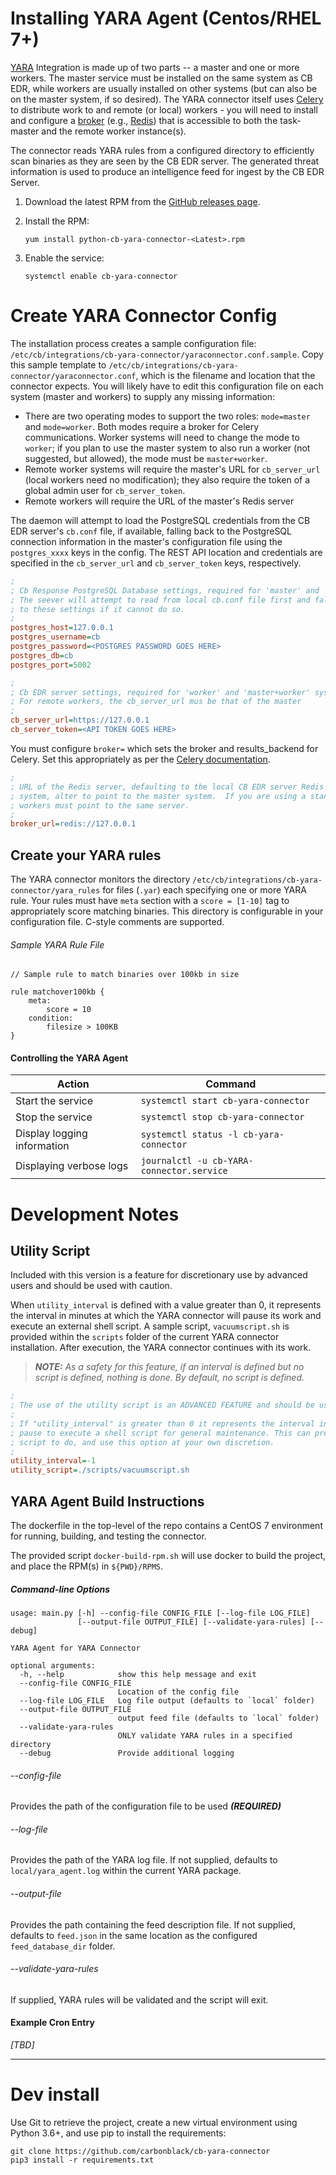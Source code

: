 # Installing YARA Agent (Centos/RHEL 7+)

[YARA](https://virustotal.github.io/yara/) Integration is made up of two parts -- a master and one or more workers. The master service must be installed on the same system as CB EDR, while workers are usually installed on other systems (but can also be on the master system, if so desired). The YARA connector itself uses [Celery](http://www.celeryproject.org/) to distribute work to and remote (or local) workers - you will need to install and configure a [broker](https://docs.celeryproject.org/en/latest/getting-started/brokers/) (e.g., [Redis](https://redis.io/)) that is accessible to both the task-master and the remote worker instance(s).

The connector reads YARA rules from a configured directory to efficiently scan binaries as they are seen by the CB EDR server. The generated threat information is used to produce an intelligence feed for ingest by the CB EDR Server.

1. Download the latest RPM from the [GitHub releases page](https://github.com/carbonblack/cb-yara-connector/releases/download/untagged-b39ed959488c9ec78055/python-cb-yara-connector-2.1-0.x86_64.rpm).
1. Install the RPM:

    `yum install python-cb-yara-connector-<Latest>.rpm`

1. Enable the service:

    `systemctl enable cb-yara-connector`

# Create YARA Connector Config

The installation process creates a sample configuration file: `/etc/cb/integrations/cb-yara-connector/yaraconnector.conf.sample`.  Copy
this sample template to `/etc/cb/integrations/cb-yara-connector/yaraconnector.conf`,
which is the filename and location that the connector expects.  You will likely have to edit this
configuration file on each system (master and workers) to supply any missing
information:
* There are two operating modes to support the two roles: `mode=master` and `mode=worker`. Both modes require a broker for Celery communications. Worker systems will need to change the mode to `worker`; if you plan to use the master system to also run a worker (not suggested, but allowed), the mode must be `master+worker`.
* Remote worker systems will require the master's URL for `cb_server_url` (local workers need no modification);
 they also require  the token of a global admin user for `cb_server_token`. 
* Remote workers will require the URL of the master's Redis server 

The daemon will attempt to load the PostgreSQL credentials from the CB EDR server's `cb.conf` file, 
if available, falling back to the PostgreSQL connection information in the master's configuration file using the `postgres_xxxx` keys in the config. The REST API location and credentials are specified in the `cb_server_url` and `cb_server_token` keys, respectively. 

```ini
;
; Cb Response PostgreSQL Database settings, required for 'master' and 'master+worker' systems
; The seever will attempt to read from local cb.conf file first and fall back
; to these settings if it cannot do so.
;
postgres_host=127.0.0.1
postgres_username=cb
postgres_password=<POSTGRES PASSWORD GOES HERE>
postgres_db=cb
postgres_port=5002
```

```ini
;
; Cb EDR server settings, required for 'worker' and 'master+worker' systems
; For remote workers, the cb_server_url mus be that of the master
;
cb_server_url=https://127.0.0.1
cb_server_token=<API TOKEN GOES HERE>
```

You must configure `broker=` which sets the broker and results_backend for Celery. 
Set this appropriately as per the [Celery documentation](https://docs.celeryproject.org/en/latest/getting-started/brokers/).

```ini
;
; URL of the Redis server, defaulting to the local CB EDR server Redis for the master.  If this is a worker
; system, alter to point to the master system.  If you are using a standalone Redis server, both master and
; workers must point to the same server.
;
broker_url=redis://127.0.0.1
```
## Create your YARA rules

The YARA connector monitors the directory `/etc/cb/integrations/cb-yara-connector/yara_rules` for files (`.yar`) each 
specifying one or more YARA rule. Your rules must have `meta` section with a 
`score = [1-10]` tag to appropriately score matching binaries.  This directory is 
configurable in your configuration file. C-style comments are supported.

###### Sample YARA Rule File
```
// Sample rule to match binaries over 100kb in size

rule matchover100kb {
	meta:
		score = 10
	condition:
		filesize > 100KB
}
```

#### Controlling the YARA Agent 

| Action | Command |
| ------ | ------- |
| Start the service | `systemctl start cb-yara-connector` |
| Stop the service | `systemctl stop cb-yara-connector` |
| Display logging information | `systemctl status -l cb-yara-connector` | 
| Displaying verbose logs | `journalctl -u cb-YARA-connector.service` |

# Development Notes	

## Utility Script
Included with this version is a feature for discretionary use by advanced users and
should be used with caution.

When `utility_interval` is defined with a value greater than 0, it represents the interval
in minutes at which the YARA connector will pause its work and execute an external
shell script.  A sample script, `vacuumscript.sh`  is provided within the `scripts` folder
of the current YARA connector installation. After execution, the YARA connector continues with
its work.

> _**NOTE:** As a safety for this feature, if an interval is defined but no script is defined, nothing is done.
> By default, no script is defined._

```ini
;
; The use of the utility script is an ADVANCED FEATURE and should be used with caution!
;
; If "utility_interval" is greater than 0 it represents the interval in minutes after which the YARA connector will
; pause to execute a shell script for general maintenance. This can present risks. Be careful what you allow the
; script to do, and use this option at your own discretion.
;
utility_interval=-1
utility_script=./scripts/vacuumscript.sh
```

## YARA Agent Build Instructions 

The dockerfile in the top-level of the repo contains a CentOS 7 environment for running, building, and testing 
the connector. 

The provided script `docker-build-rpm.sh` will use docker to build the project, and place the RPM(s) in `${PWD}/RPMS`. 


##### Command-line Options
```text
usage: main.py [-h] --config-file CONFIG_FILE [--log-file LOG_FILE]
               [--output-file OUTPUT_FILE] [--validate-yara-rules] [--debug]

YARA Agent for YARA Connector

optional arguments:
  -h, --help            show this help message and exit
  --config-file CONFIG_FILE
                        Location of the config file
  --log-file LOG_FILE   Log file output (defaults to `local` folder)
  --output-file OUTPUT_FILE
                        output feed file (defaults to `local` folder)
  --validate-yara-rules
                        ONLY validate YARA rules in a specified directory
  --debug               Provide additional logging

```
###### --config-file
Provides the path of the configuration file to be used _**(REQUIRED)**_

###### --log-file
Provides the path of the YARA log file.  If not supplied, defaults to `local/yara_agent.log`
within the current YARA package.

###### --output-file
Provides the path containing the feed description file.  If not supplied, defaults to
`feed.json` in the same location as the configured `feed_database_dir` folder.

###### --validate-yara-rules
If supplied, YARA rules will be validated and the script will exit.

#### Example Cron Entry
_[TBD]_

---
# Dev install 

Use Git to retrieve the project, create a new virtual environment using Python 3.6+, and use pip to install the requirements:

```
git clone https://github.com/carbonblack/cb-yara-connector
pip3 install -r requirements.txt
```
